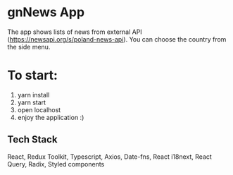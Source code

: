 # gnNews App

The app shows lists of news from external API (https://newsapi.org/s/poland-news-api). You can choose the country from the side menu.

# To start:

1. yarn install
2. yarn start
3. open localhost
4. enjoy the application :)

## Tech Stack

React, Redux Toolkit, Typescript, Axios, Date-fns, React i18next, React Query, Radix, Styled components
